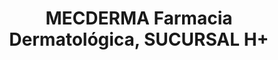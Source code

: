 ---
title: "MECDERMA Farmacia Dermatológica, SUCURSAL H+"
url: /queretaro/mecderma-farmacia-dermatologica-sucursal-h/
shop: supermercado
---